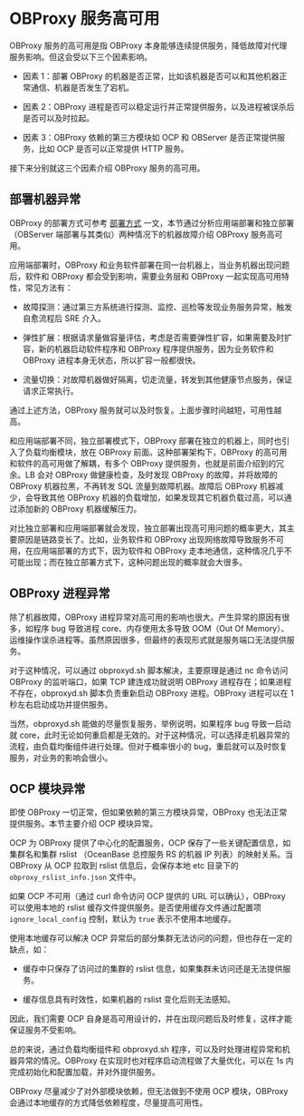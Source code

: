 # OBProxy 服务高可用

OBProxy 服务的高可用是指 OBProxy 本身能够连续提供服务，降低故障对代理服务影响。但这会受以下三个因素影响。

* 因素 1：部署 OBProxy 的机器是否正常，比如该机器是否可以和其他机器正常通信、机器是否发生了宕机。

* 因素 2：OBProxy 进程是否可以稳定运行并正常提供服务，以及进程被误杀后是否可以及时拉起。

* 因素 3：OBProxy 依赖的第三方模块如 OCP 和 OBServer 是否正常提供服务，比如 OCP 是否可以正常提供 HTTP 服务。

接下来分别就这三个因素介绍 OBProxy 服务的高可用。

## 部署机器异常

OBProxy 的部署方式可参考 [部署方式](../2.install/3.deploy.md) 一文，本节通过分析应用端部署和独立部署（OBServer 端部署与其类似）两种情况下的机器故障介绍 OBProxy 服务高可用。

应用端部署时，OBProxy 和业务软件部署在同一台机器上，当业务机器出现问题后，软件和 OBProxy 都会受到影响，需要业务层和 OBProxy 一起实现高可用特性，常见方法有：

* 故障探测：通过第三方系统进行探测、监控、巡检等发现业务服务异常，触发自愈流程后 SRE 介入。

* 弹性扩展：根据请求量做容量评估，考虑是否需要弹性扩容，如果需要及时扩容，新的机器启动软件程序和 OBProxy 程序提供服务，因为业务软件和 OBProxy 进程本身无状态，所以扩容一般都很快。

* 流量切换：对故障机器做好隔离，切走流量，转发到其他健康节点服务，保证请求正常执行。

通过上述方法，OBProxy 服务就可以及时恢复。上面步骤时间越短，可用性越高。

和应用端部署不同，独立部署模式下，OBProxy 部署在独立的机器上，同时也引入了负载均衡模块，放在 OBProxy 前面。这种部署架构下，OBProxy 的高可用和软件的高可用做了解耦，有多个 OBProxy 提供服务，也就是前面介绍到的冗余。LB 会对 OBProxy 做健康检查，及时发现 OBProxy 的故障，并将故障的 OBProxy 机器拉黑，不再转发 SQL 流量到故障机器。故障后 OBProxy 机器减少，会导致其他 OBProxy 机器的负载增加，如果发现其它机器负载过高，可以通过添加新的 OBProxy 机器缓解压力。

对比独立部署和应用端部署就会发现，独立部署出现高可用问题的概率更大，其主要原因是链路变长了。比如，业务软件和 OBProxy 出现网络故障导致服务不可用，在应用端部署的方式下，因为软件和 OBProxy 走本地通信，这种情况几乎不可能出现；而在独立部署方式下，这种问题出现的概率就会大很多。

## OBProxy 进程异常

除了机器故障，OBProxy 进程异常对高可用的影响也很大。产生异常的原因有很多，如程序 bug 导致进程 core、内存使用太多导致 OOM（Out Of Memory）、运维操作误杀进程等。虽然原因很多，但最终的表现形式就是服务端口无法提供服务。

对于这种情况，可以通过 obproxyd.sh 脚本解决，主要原理是通过 nc 命令访问 OBProxy 的监听端口，如果 TCP 建连成功就说明 OBProxy 进程存在；如果进程不存在，obproxyd.sh 脚本负责重新启动 OBProxy 进程。OBProxy 进程可以在 1 秒左右启动成功并提供服务。

当然，obproxyd.sh 能做的尽量恢复服务，举例说明，如果程序 bug 导致一启动就 core，此时无论如何重启都是无效的。对于这种情况，可以选择走机器异常的流程，由负载均衡组件进行处理。但对于概率很小的 bug，重启就可以及时恢复服务，对业务的影响会很小。

## OCP 模块异常

即使 OBProxy 一切正常，但如果依赖的第三方模块异常，OBProxy 也无法正常提供服务。本节主要介绍 OCP 模块异常。

OCP 为 OBProxy 提供了中心化的配置服务，OCP 保存了一些关键配置信息，如集群名和集群 rslist （OceanBase 总控服务 RS 的机器 IP 列表）的映射关系。当 OBProxy 从 OCP 拉取到 rslist 信息后，会保存本地 etc 目录下的 `obproxy_rslist_info.json` 文件中。

如果 OCP 不可用（通过 curl 命令访问 OCP 提供的 URL 可以确认），OBProxy 可以使用本地的 rslist 缓存文件提供服务。是否使用缓存文件通过配置项 `ignore_local_config` 控制，默认为 `true` 表示不使用本地缓存。

使用本地缓存可以解决 OCP 异常后的部分集群无法访问的问题，但也存在一定的缺点，如：

* 缓存中只保存了访问过的集群的 rslist 信息，如果集群未访问还是无法提供服务。

* 缓存信息具有时效性，如果机器的 rslist 变化后则无法感知。

因此，我们需要 OCP 自身是高可用设计的，并在出现问题后及时修复，这样才能保证服务不受影响。

总的来说，通过负载均衡组件和 obproxyd.sh 程序，可以及时处理进程异常和机器异常的情况。OBProxy 在实现时也对程序启动流程做了大量优化，可以在 1s 内完成初始化和配置加载，并对外提供服务。

OBProxy 尽量减少了对外部模块依赖，但无法做到不使用 OCP 模块，OBProxy 会通过本地缓存的方式降低依赖程度，尽量提高可用性。
